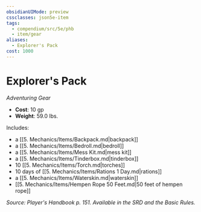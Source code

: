 ```yaml
---
obsidianUIMode: preview
cssclasses: json5e-item
tags:
  - compendium/src/5e/phb
  - item/gear
aliases:
  - Explorer's Pack
cost: 1000
---
```

# Explorer's Pack
*Adventuring Gear*  

- **Cost**: 10 gp
- **Weight**: 59.0 lbs.

Includes:

- a [[5. Mechanics/Items/Backpack.md\|backpack]]  
- a [[5. Mechanics/Items/Bedroll.md\|bedroll]]  
- a [[5. Mechanics/Items/Mess Kit.md\|mess kit]]  
- a [[5. Mechanics/Items/Tinderbox.md\|tinderbox]]  
- 10 [[5. Mechanics/Items/Torch.md\|torches]]  
- 10 days of [[5. Mechanics/Items/Rations 1 Day.md\|rations]]  
- a [[5. Mechanics/Items/Waterskin.md\|waterskin]]  
- [[5. Mechanics/Items/Hempen Rope 50 Feet.md\|50 feet of hempen rope]]  

*Source: Player's Handbook p. 151. Available in the SRD and the Basic Rules.*
